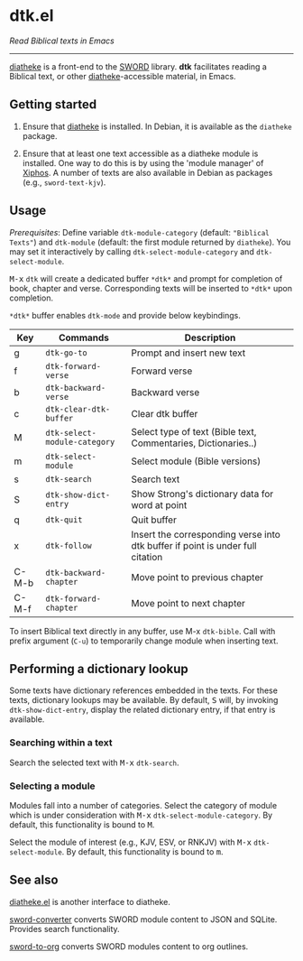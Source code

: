 # dtk.el

*Read Biblical texts in Emacs*

---

[diatheke](https://crosswire.org/wiki/Frontends:Diatheke) is a front-end to the [SWORD](www.crosswire.org/sword/) library. **dtk** facilitates reading a Biblical text, or other [diatheke](https://crosswire.org/wiki/Frontends:Diatheke)-accessible material, in Emacs. 


## Getting started

1. Ensure that [diatheke](https://crosswire.org/wiki/Frontends:Diatheke) is installed. In Debian, it is available as the `diatheke` package.

2. Ensure that at least one text accessible as a diatheke module is installed. One way to do this is by using the 'module manager' of [Xiphos](http://xiphos.org/). A number of texts are also available in Debian as packages (e.g., `sword-text-kjv`).

## Usage

*Prerequisites*: Define variable `dtk-module-category` (default: `"Biblical
Texts"`) and `dtk-module` (default: the first module returned by `diatheke`).
You may set it interactively by calling `dtk-select-module-category` and
`dtk-select-module`.

<kbd>M-x</kbd> `dtk` will create a dedicated buffer `*dtk*` and prompt for
completion of book, chapter and verse. Corresponding texts will be inserted to
`*dtk*` upon completion. 

`*dtk*` buffer enables `dtk-mode` and provide below keybindings.

| Key   | Commands                     | Description                                                                    |
|-------|------------------------------|--------------------------------------------------------------------------------|
| g     | `dtk-go-to`                  | Prompt and insert new text                                                     |
| f     | `dtk-forward-verse`          | Forward verse                                                                  |
| b     | `dtk-backward-verse`         | Backward verse                                                                 |
| c     | `dtk-clear-dtk-buffer`       | Clear dtk buffer                                                               |
| M     | `dtk-select-module-category` | Select type of text (Bible text, Commentaries, Dictionaries..)                 |
| m     | `dtk-select-module`          | Select module (Bible versions)                                                 |
| s     | `dtk-search`                 | Search text                                                                    |
| S     | `dtk-show-dict-entry`        | Show Strong's dictionary data for word at point                                |
| q     | `dtk-quit`                   | Quit buffer                                                                    |
| x     | `dtk-follow`                 | Insert the corresponding verse into dtk buffer if point is under full citation |
| C-M-b | `dtk-backward-chapter`       | Move point to previous chapter                                                 |
| C-M-f | `dtk-forward-chapter`        | Move point to next chapter                                                     |

To insert Biblical text directly in any buffer, use <mbd>M-x</kbd> `dtk-bible`.
Call with prefix argument (`C-u`) to temporarily change module when inserting
text.

## Performing a dictionary lookup

Some texts have dictionary references embedded in the texts. For these texts, dictionary lookups may be available. By default, <kbd>S</kbd> will, by invoking `dtk-show-dict-entry`, display the related dictionary entry, if that entry is available.

### Searching within a text

Search the selected text with <kbd>M-x</kbd> `dtk-search`.


### Selecting a module

Modules fall into a number of categories. Select the category of module which is under consideration with <kbd>M-x</kbd> `dtk-select-module-category`. By default, this functionality is bound to <kbd>M</kbd>.

Select the module of interest (e.g., KJV, ESV, or RNKJV) with <kbd>M-x</kbd> `dtk-select-module`. By default, this functionality is bound to <kbd>m</kbd>.


## See also

[diatheke.el](https://github.com/JasonFruit/diatheke.el) is another interface to diatheke.

[sword-converter](https://github.com/alphapapa/sword-converter) converts SWORD module content to JSON and SQLite. Provides search functionality.

[sword-to-org](https://github.com/alphapapa/sword-to-org) converts SWORD modules content to org outlines.
